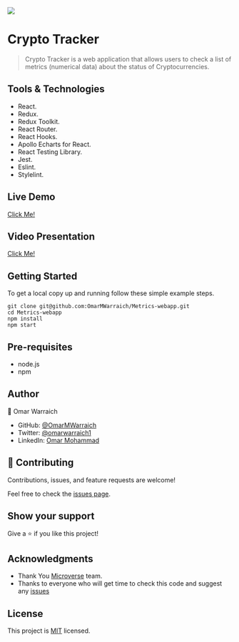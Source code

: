 ![](https://img.shields.io/badge/Microverse-blueviolet)

# Crypto Tracker

> Crypto Tracker is a web application that allows users to check a list of metrics (numerical data) about the status of Cryptocurrencies.

## Tools & Technologies

- React.
- Redux.
- Redux Toolkit.
- React Router.
- React Hooks.
- Apollo Echarts for React.
- React Testing Library.
- Jest.
- Eslint.
- Stylelint.

## Live Demo 

[Click Me!](https://cryptotracker-ova.netlify.app)

## Video Presentation

[Click Me!](https://www.loom.com/share/db887315c94540e0a0f42278057ea8b3)

## Getting Started

To get a local copy up and running follow these simple example steps.

```
git clone git@github.com:OmarMWarraich/Metrics-webapp.git
cd Metrics-webapp
npm install
npm start
```

## Pre-requisites

- node.js
- npm

## Author

👤 Omar Warraich

- GitHub: [@OmarMWarraich](https://github.com/OmarMWarraich)
- Twitter: [@omarwarraich1](https://twitter.com/@omarwarraich1)
- LinkedIn: [Omar Mohammad](https://www.linkedin.com/in/omar-mohammad-a9902847/)

## 🤝 Contributing

Contributions, issues, and feature requests are welcome!

Feel free to check the [issues page](../../issues/).

## Show your support

Give a ⭐️ if you like this project!

## Acknowledgments

- Thank You [Microverse](www.microverse.org) team.
- Thanks to everyone who will get time to check this code and suggest any [issues](https://github.com/OmarMWarraich/Metrics-webapp/issues)

## License

This project is [MIT](./LICENSE) licensed.

